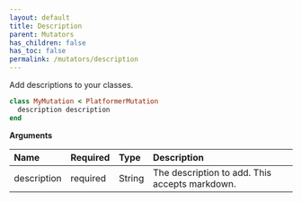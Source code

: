 ```yaml
---
layout: default
title: Description
parent: Mutators
has_children: false
has_toc: false
permalink: /mutators/description
---
```


Add descriptions to your classes.

```ruby
class MyMutation < PlatformerMutation
  description description
end
```

**Arguments**

| Name | Required | Type | Description |
|:---|:---|:---|:---|
| description | required | String | The description to add. This accepts markdown. |